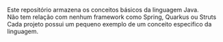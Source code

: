 Este repositório armazena os conceitos básicos da linguagem Java.
<br>
Não tem relação com nenhum framework como Spring, Quarkus ou Struts
<br>
Cada projeto possui um pequeno exemplo de um conceito especifico da linguagem.
